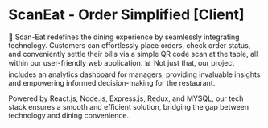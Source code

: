 # ScanEat - Order Simplified  [Client]

🚀 Scan-Eat redefines the dining experience by seamlessly integrating technology. Customers can effortlessly place orders, check order status, and conveniently settle their bills via a simple QR code scan at the table, all within our user-friendly web application.
📊 Not just that, our project includes an analytics dashboard for managers, providing invaluable insights and empowering informed decision-making for the restaurant.

Powered by React.js, Node.js, Express.js, Redux, and MYSQL, our tech stack ensures a smooth and efficient solution, bridging the gap between technology and dining convenience.

